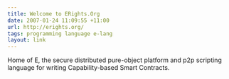 ```yaml
---
title: Welcome to ERights.Org
date: 2007-01-24 11:09:55 +11:00
url: http://erights.org/
tags: programming language e-lang
layout: link
---
```

Home of E, the secure distributed pure-object platform and p2p scripting language for writing Capability-based Smart Contracts.
